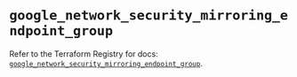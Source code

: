 # `google_network_security_mirroring_endpoint_group`

Refer to the Terraform Registry for docs: [`google_network_security_mirroring_endpoint_group`](https://registry.terraform.io/providers/hashicorp/google-beta/6.20.0/docs/resources/google_network_security_mirroring_endpoint_group).
